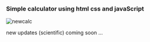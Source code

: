 ### Simple calculator using html css and javaScript
![newcalc](https://user-images.githubusercontent.com/20128950/116782409-31f03780-aa89-11eb-8ffa-17e1ae0c11b5.png)

new updates (scientific) coming soon ...
